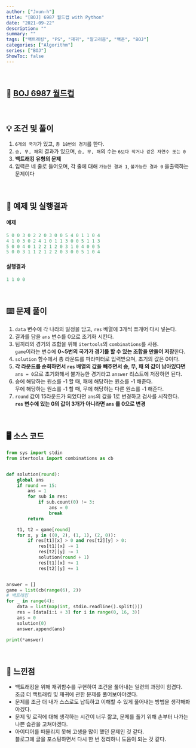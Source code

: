 ```yaml
---
author: ["Jxun-h"]
title: "[BOJ] 6987 월드컵 with Python"
date: "2021-09-22"
description: ""
summary: ""
tags: ["백트래킹", "PS", "재귀", "알고리즘", "백준", "BOJ"]
categories: ["Algorithm"]
series: ["BOJ"]
ShowToc: false
---
```


<br>

## 📌 <a href="https://www.acmicpc.net/problem/6987" target="_blank">BOJ 6987 월드컵</a>

<br>

## 💡 조건 및 풀이

1.  `6개의 국가`가 있고, `총 18번의 경기`를 한다.
2.  `승, 무, 패`의 결과가 있으며, `승, 무, 패`의 수는 `6보다 작거나 같은 자연수 또는 0`
3.  **백트래킹 유형의 문제**
4.  입력은 네 줄로 들어오며, 각 줄에 대해 `가능한 결과 1`, `불가능한 결과 0` 을출력하는 문제이다

<br>

## 🔖 예제 및 실행결과

#### 예제

```python
5 0 0 3 0 2 2 0 3 0 0 5 4 0 1 1 0 4
4 1 0 3 0 2 4 1 0 1 1 3 0 0 5 1 1 3
5 0 0 4 0 1 2 2 1 2 0 3 1 0 4 0 0 5
5 0 0 3 1 1 2 1 2 2 0 3 0 0 5 1 0 4
```

#### 실행결과

```python
1 1 0 0
```

<br>

## ⌨️ 문제 풀이

1.  `data` 변수에 각 나라의 일정을 담고, `res` 베열에 3개씩 쪼개어 다시 넣는다.
2.  결과를 담을 `ans` 변수를 0으로 초기화 시킨다.
3.  팀끼리의 경기의 조합을 위해 `itertools`의 `combinations`를 사용.  
    `game`이라는 변수에 **0~5번의 국가가 경기를 할 수 있는 조합을 만들어 저장**한다.
4.  `solution` 함수에서 총 라운드를 파라미터로 입력받으며, 초기의 값은 0이다.
5.  **각 라운드를 순회하면서 `res` 배열의 값을 빼주면서 승, 무, 패 의 값이 남아있다면**  
    `ans = 0`으로 초기화해서 불가능한 경기라고 `answer` 리스트에 저장하면 된다.
6.  승에 해당하는 원소를 -1 할 때, 패에 해당하는 원소를 -1 해준다.  
    무에 해당하는 원소를 -1 할 때, 무에 해당하는 다른 원소를 -1 해준다.
7.  `round` 값이 15라운드가 되었다면 `ans`의 값을 1로 변경하고 검사를 시작한다.  
    **`res` 변수에 있는 0의 값이 3개가 아니라면 `ans` 를 0으로 변경**

<br>

## 🖥 소스 코드

```python
from sys import stdin
from itertools import combinations as cb


def solution(round):
    global ans
    if round == 15:
        ans = 1
        for sub in res:
            if sub.count(0) != 3:
                ans = 0
                break
        return

    t1, t2 = game[round]
    for x, y in ((0, 2), (1, 1), (2, 0)):
        if res[t1][x] > 0 and res[t2][y] > 0:
            res[t1][x] -= 1
            res[t2][y] -= 1
            solution(round + 1)
            res[t1][x] += 1
            res[t2][y] += 1


answer = []
game = list(cb(range(6), 2))
# 백트래킹
for _ in range(4):
    data = list(map(int, stdin.readline().split()))
    res = [data[i:i + 3] for i in range(0, 16, 3)]
    ans = 0
    solution(0)
    answer.append(ans)

print(*answer)
```

<br>

## 💾 느낀점

-   백트래킹을 위해 재귀함수를 구현하여 조건을 풀어내는 일련의 과정이 힘겹다.  
    조금 더 백트래킹 및 재귀에 관한 문제를 풀어보아야겠다.
-   문제를 조금 더 내가 스스로도 납득하고 이해할 수 있게 풀어내는 방법을 생각해봐야겠다.
-   문제 및 로직에 대해 생각하는 시간이 너무 짧고, 문제를 풀기 위해 손부터 나가는 나쁜 습관을 고쳐야겠다.
-   아이디어를 떠올리지 못해 고생을 많이 했던 문제인 것 같다.  
    블로그에 글을 포스팅하면서 다시 한 번 정리하니 도움이 되는 것 같다.